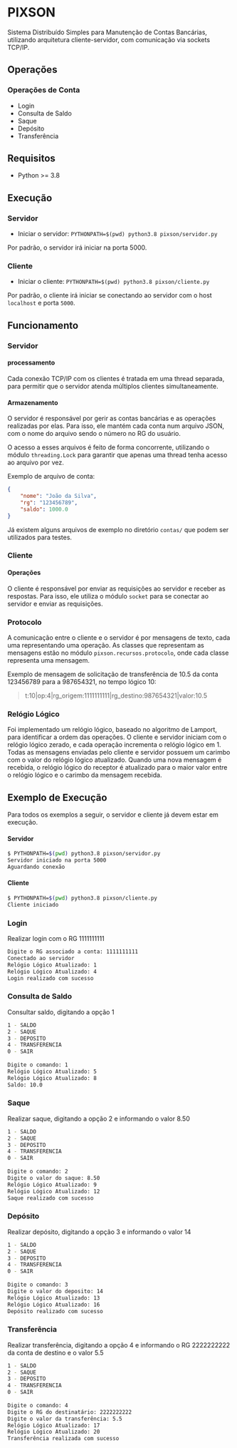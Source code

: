 # PIXSON  
Sistema Distribuído Simples para Manutenção de Contas Bancárias, utilizando arquitetura cliente-servidor, com comunicação via sockets TCP/IP.  
  
  
## Operações  
  
### Operações de Conta  
  
- Login  
- Consulta de Saldo  
- Saque  
- Depósito  
- Transferência  
  
## Requisitos  
  
- Python >= 3.8  
  
## Execução  
  
### Servidor  
  
- Iniciar o servidor: `PYTHONPATH=$(pwd) python3.8 pixson/servidor.py`  
  
Por padrão, o servidor irá iniciar na porta 5000.  
  
### Cliente  
  
- Iniciar o cliente: `PYTHONPATH=$(pwd) python3.8 pixson/cliente.py`  
  
Por padrão, o cliente irá iniciar se conectando ao servidor com o host `localhost` e porta `5000`.  
  
## Funcionamento  
  
### Servidor  
  
#### processamento  
  
Cada conexão TCP/IP com os clientes é tratada em uma thread separada, para permitir que o servidor atenda múltiplos clientes simultaneamente.  
  
#### Armazenamento  
  
O servidor é responsável por gerir as contas bancárias e as operações realizadas por elas. Para isso, ele mantém cada conta num arquivo JSON, com o nome do arquivo sendo o número no RG do usuário.  
  
O acesso a esses arquivos é feito de forma concorrente, utilizando o módulo `threading.Lock` para garantir que apenas uma thread tenha acesso ao arquivo por vez.  
  
Exemplo de arquivo de conta:  
```json
{  
    "nome": "João da Silva",
    "rg": "123456789",
    "saldo": 1000.0
}  
```  
Já existem alguns arquivos de exemplo no diretório `contas/` que podem ser utilizados para testes.  
  
### Cliente  
  
#### Operações  
  
O cliente é responsável por enviar as requisições ao servidor e receber as respostas. Para isso, ele utiliza o módulo `socket` para se conectar ao servidor e enviar as requisições.  
  
### Protocolo  
  
A comunicação entre o cliente e o servidor é por mensagens de texto, cada uma representando uma operação. As classes que representam as mensagens estão no módulo `pixson.recursos.protocolo`, onde cada classe representa uma mensagem.  
  
Exemplo de mensagem de solicitação de transferência de 10.5 da conta 123456789 para a 987654321, no tempo lógico 10:  
  
> t:10|op:4|rg_origem:1111111111|rg_destino:987654321|valor:10.5  
  
### Relógio Lógico  
  
Foi implementado um relógio lógico, baseado no algoritmo de Lamport, para identificar a ordem das operações. O cliente e servidor iniciam com o relógio lógico zerado, e cada operação incrementa o relógio lógico em 1.  
Todas as mensagens enviadas pelo cliente e servidor possuem um carimbo com o valor do relógio lógico atualizado. Quando uma nova mensagem é recebida, o relógio lógico do receptor é atualizado para o maior valor entre o relógio lógico e o carimbo da mensagem recebida.  
  
  
## Exemplo de Execução  
  
Para todos os exemplos a seguir, o servidor e cliente já devem estar em execução.   
  
#### Servidor  
  
```bash  
$ PYTHONPATH=$(pwd) python3.8 pixson/servidor.py  
Servidor iniciado na porta 5000  
Aguardando conexão  
```  
  
#### Cliente  
```bash  
$ PYTHONPATH=$(pwd) python3.8 pixson/cliente.py  
Cliente iniciado  
```  
  
### Login  
  
Realizar login com o RG 1111111111  
  
```bash
Digite o RG associado a conta: 1111111111  
Conectado ao servidor  
Relógio Lógico Atualizado: 1  
Relógio Lógico Atualizado: 4  
Login realizado com sucesso  
```  
  
### Consulta de Saldo  
  
Consultar saldo, digitando a opção 1  
  
```bash
1 - SALDO  
2 - SAQUE  
3 - DEPOSITO  
4 - TRANSFERENCIA  
0 - SAIR  
  
Digite o comando: 1  
Relógio Lógico Atualizado: 5  
Relógio Lógico Atualizado: 8  
Saldo: 10.0  
```  
  
### Saque  
  
Realizar saque, digitando a opção 2 e informando o valor 8.50  
  
```bash  
1 - SALDO  
2 - SAQUE  
3 - DEPOSITO  
4 - TRANSFERENCIA  
0 - SAIR  
  
Digite o comando: 2  
Digite o valor do saque: 8.50  
Relógio Lógico Atualizado: 9  
Relógio Lógico Atualizado: 12  
Saque realizado com sucesso  
```  
  
### Depósito  
  
Realizar depósito, digitando a opção 3 e informando o valor 14  
  
```bash 
1 - SALDO  
2 - SAQUE  
3 - DEPOSITO  
4 - TRANSFERENCIA  
0 - SAIR  
  
Digite o comando: 3  
Digite o valor do deposito: 14  
Relógio Lógico Atualizado: 13  
Relógio Lógico Atualizado: 16  
Depósito realizado com sucesso  
```  
  
### Transferência  
  
Realizar transferência, digitando a opção 4 e informando o RG 2222222222 da conta de destino e o valor 5.5  
  
```bash
1 - SALDO  
2 - SAQUE  
3 - DEPOSITO  
4 - TRANSFERENCIA  
0 - SAIR  
  
Digite o comando: 4  
Digite o RG do destinatário: 2222222222  
Digite o valor da transferência: 5.5  
Relógio Lógico Atualizado: 17  
Relógio Lógico Atualizado: 20  
Transferência realizada com sucesso  
```